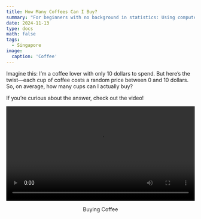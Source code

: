 ```yaml
---
title: How Many Coffees Can I Buy?
summary: "For beginners with no background in statistics: Using computer simulation to solve probability question."
date: 2024-11-13
type: docs
math: false
tags:
  - Singapore
image:
  caption: 'Coffee'
---
```


Imagine this: I’m a coffee lover with only 10 dollars to spend. But here’s the twist—each cup of coffee costs a random price between 0 and 10 dollars. So, on average, how many cups can I actually buy?

If you’re curious about the answer, check out the video!

<div style="display: flex; flex-direction: column; align-items: center; margin-bottom: 20px; width: 100%;">
  <video controls style="width: 100%;">
    <source src="images/6120-v2tut-simulation.mp4" type="video/mp4">
    Your browser does not support the video tag.
  </video>
  <p style="text-align: center; width: 100%;">Buying Coffee</p>
</div>